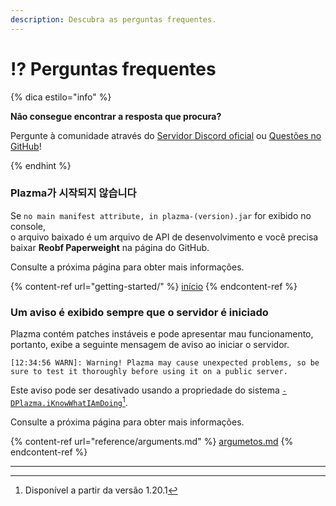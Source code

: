 ```yaml
---
description: Descubra as perguntas frequentes.
---
```


# ⁉️ Perguntas frequentes

{% dica estilo="info" %}

**Não consegue encontrar a resposta que procura?**

Pergunte à comunidade através do [Servidor Discord oficial](https://discord.gg/MmfC52K8A8) ou [Questões no GitHub](https://github.com/PlazmaMC/PlazmaBukkit/issues)!

{% endhint %}

### Plazma가 시작되지 않습니다

Se `no main manifest attribute, in plazma-(version).jar` for exibido no console,\
o arquivo baixado é um arquivo de API de desenvolvimento e você precisa baixar **Reobf Paperweight** na página do GitHub.

Consulte a próxima página para obter mais informações.

{% content-ref url="getting-started/" %}
[início](getting-started#id-2)
{% endcontent-ref %}

### Um aviso é exibido sempre que o servidor é iniciado

Plazma contém patches instáveis e pode apresentar mau funcionamento, portanto, exibe a seguinte mensagem de aviso ao iniciar o servidor.

```log
[12:34:56 WARN]: Warning! Plazma may cause unexpected problems, so be sure to test it thoroughly before using it on a public server.
```

Este aviso pode ser desativado usando a propriedade do sistema [`-DPlazma.iKnowWhatIAmDoing`](#user-content-fn-1)[^1].

Consulte a próxima página para obter mais informações.

{% content-ref url="reference/arguments.md" %}
[argumetos.md](reference/arguments.md#plazma.iknowwhatiamdoing)
{% endcontent-ref %}

***

[^1]: Disponível a partir da versão 1.20.1

